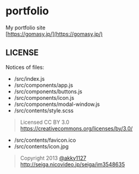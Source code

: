 portfolio
=========

My portfolio site  
[https://gomasy.jp/](https://gomasy.jp/)

## LICENSE
Notices of files:

* /src/index.js
* /src/components/app.js
* /src/components/buttons.js
* /src/components/icon.js
* /src/components/modal-window.js
* /src/contents/style.scss

> Licensed CC BY 3.0  
> https://creativecommons.org/licenses/by/3.0/

* /src/contents/favicon.ico
* /src/contents/icon.jpg

> Copyright 2013 [@akky1127](https://twitter.com/akky1127)  
> http://seiga.nicovideo.jp/seiga/im3548635
